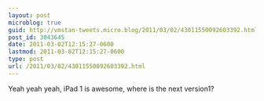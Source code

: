 ```yaml
---
layout: post
microblog: true
guid: http://vmstan-tweets.micro.blog/2011/03/02/43011550092603392.html
post_id: 3043645
date: 2011-03-02T12:15:27-0600
lastmod: 2011-03-02T12:15:27-0600
type: post
url: /2011/03/02/43011550092603392.html
---
```

Yeah yeah yeah, iPad 1 is awesome, where is the next version1?
